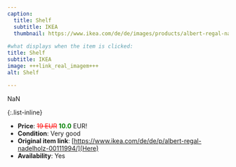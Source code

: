 ```yaml
---
caption:
  title: Shelf
  subtitle: IKEA
  thumbnail: https://www.ikea.com/de/de/images/products/albert-regal-nadelholz__0088996_pe220776_s5.jpg
  
#what displays when the item is clicked:
title: Shelf
subtitle: IKEA
image: +++link_real_imagem+++
alt: Shelf

---
```

NaN

{:.list-inline} 
- **Price**: <span style="color:red"><del>19 EUR</del></span> <span style="color:green">**10.0**</span> EUR!
- **Condition**: Very good
- **Original item link**: [https://www.ikea.com/de/de/p/albert-regal-nadelholz-00111994/](Here)
- **Availability**: Yes
